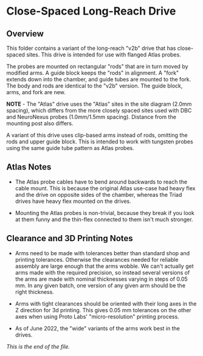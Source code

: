 # Close-Spaced Long-Reach Drive

## Overview

This folder contains a variant of the long-reach "v2b" drive that has
close-spaced sites. This drive is intended for use with flanged Atlas probes.

The probes are mounted on rectangular "rods" that are in turn moved by
modified arms. A guide block keeps the "rods" in alignment. A "fork" extends
down into the chamber, and guide tubes are mounted to the fork. The body and
rods are identical to the "v2b" version. The guide block, arms, and fork are
new.

**NOTE** - The "Atlas" drive uses the "Atlas" sites in the site diagram
(2.0mm spacing), which differs from the more closely spaced sites used with
DBC and NeuroNexus probes (1.0mm/1.5mm spacing). Distance from the mounting
post also differs.

A variant of this drive uses clip-based arms instead of rods, omitting the
rods and upper guide block. This is intended to work with tungsten probes
using the same guide tube pattern as Atlas probes.


## Atlas Notes

* The Atlas probe cables have to bend around backwards to reach the cable
mount. This is because the original Atlas use-case had heavy flex and the
drive on opposite sides of the chamber, whereas the Triad drives have
heavy flex mounted on the drives.

* Mounting the Atlas probes is non-trivial, because they break if you look
at them funny and the thin-flex connected to them isn't much stronger.


## Clearance and 3D Printing Notes

* Arms need to be made with tolerances better than standard shop and
printing tolerances. Otherwise the clearances needed for reliable assembly
are large enough that the arms wobble. We can't actually get arms made
with the required precision, so instead several versions of the arms are
made with nominal thicknesses varying in steps of 0.05 mm. In any given
batch, one version of any given arm should be the right thickness.

* Arms with tight clearances should be oriented with their long axes in the
Z direction for 3d printing. This gives 0.05 mm tolerances on the other axes
when using Proto Labs' "micro-resolution" printing process.

* As of June 2022, the "wide" variants of the arms work best in the drives.


_This is the end of the file._
